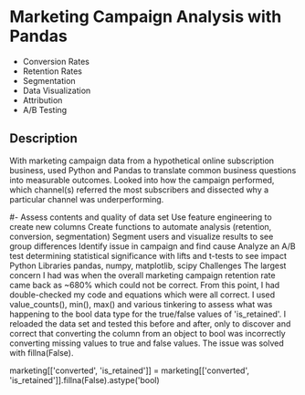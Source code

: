 # Marketing Campaign Analysis with Pandas

- Conversion Rates
- Retention Rates
- Segmentation
- Data Visualization
- Attribution
- A/B Testing
## Description

With marketing campaign data from a hypothetical online subscription business, used Python and Pandas to translate common business questions into measurable outcomes. Looked into how the campaign performed, which channel(s) referred the most subscribers and dissected why a particular channel was underperforming.

#- Assess contents and quality of data set
Use feature engineering to create new columns
Create functions to automate analysis (retention, conversion, segmentation)
Segment users and visualize results to see group differences
Identify issue in campaign and find cause
Analyze an A/B test determining statistical significance with lifts and t-tests to see impact
Python Libraries
pandas, numpy, matplotlib, scipy
Challenges
The largest concern I had was when the overall marketing campaign retention rate came back as ~680% which could not be correct. From this point, I had double-checked my code and equations which were all correct. I used value_counts(), min(), max() and various tinkering to assess what was happening to the bool data type for the true/false values of 'is_retained'. I reloaded the data set and tested this before and after, only to discover and correct that converting the column from an object to bool was incorrectly converting missing values to true and false values. The issue was solved with fillna(False).

marketing[['converted', 'is_retained']] = marketing[['converted', 'is_retained']].fillna(False).astype('bool)

